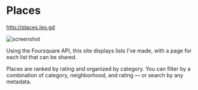 # Places

http://places.leo.gd

![screenshot](https://github.com/leomancini31/place-lists/blob/master/readme/screenshot.jpg)

Using the Foursquare API, this site displays lists I've made, with a page for each list that can be shared.

Places are ranked by rating and organized by category. You can filter by a combination of category, neighborhood, and rating — or search by any metadata.
